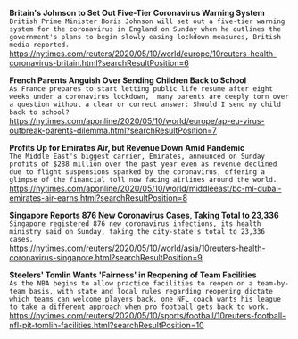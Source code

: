 **Britain's Johnson to Set Out Five-Tier Coronavirus Warning System**\
`British Prime Minister Boris Johnson will set out a five-tier warning system for the coronavirus in England on Sunday when he outlines the government's plans to begin slowly easing lockdown measures, British media reported.`\
https://nytimes.com/reuters/2020/05/10/world/europe/10reuters-health-coronavirus-britain.html?searchResultPosition=6

**French Parents Anguish Over Sending Children Back to School**\
`As France prepares to start letting public life resume after eight weeks under a coronavirus lockdown,  many parents are deeply torn over a question without a clear or correct answer: Should I send my child back to school? `\
https://nytimes.com/aponline/2020/05/10/world/europe/ap-eu-virus-outbreak-parents-dilemma.html?searchResultPosition=7

**Profits Up for Emirates Air, but Revenue Down Amid Pandemic**\
`The Middle East's biggest carrier, Emirates, announced on Sunday profits of $288 million over the past year even as revenue declined due to flight suspensions sparked by the coronavirus, offering a glimpse of the financial toll now facing airlines around the world. `\
https://nytimes.com/aponline/2020/05/10/world/middleeast/bc-ml-dubai-emirates-air-earns.html?searchResultPosition=8

**Singapore Reports 876 New Coronavirus Cases, Taking Total to 23,336**\
`Singapore registered 876 new coronavirus infections, its health ministry said on Sunday, taking the city-state's total to 23,336 cases.`\
https://nytimes.com/reuters/2020/05/10/world/asia/10reuters-health-coronavirus-singapore.html?searchResultPosition=9

**Steelers' Tomlin Wants 'Fairness' in Reopening of Team Facilities**\
`As the NBA begins to allow practice facilities to reopen on a team-by-team basis, with state and local rules regarding reopening dictate which teams can welcome players back, one NFL coach wants his league to take a different approach when pro football gets back to work.`\
https://nytimes.com/reuters/2020/05/10/sports/football/10reuters-football-nfl-pit-tomlin-facilities.html?searchResultPosition=10

